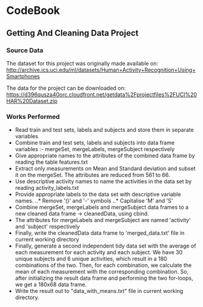 # CodeBook 
## Getting And Cleaning Data Project

### Source Data
The dataset for this project was originally made available on:
http://archive.ics.uci.edu/ml/datasets/Human+Activity+Recognition+Using+Smartphones

The data for the project can be downloaded on:
https://d396qusza40orc.cloudfront.net/getdata%2Fprojectfiles%2FUCI%20HAR%20Dataset.zip

### Works Performed
* Read train and test sets, labels and subjects and store them in separate variables
* Combine train and test sets, labels and subjects into data frame variables :- mergeSet, mergeLabels, mergeSubject respectively
* Give appropriate names to the attributes of the combined data frame by reading the table features.txt
* Extract only measurements on Mean and Standard deviation  and subset it on the mergeSet. The attributes are reduced from  561 to 66.
* Use descriptive activity names to name the activities in the data set by reading activity_labels.txt
* Provide appropriate labels to the data set with descriptive variable names.
..* Remove '()' and '-' symbols
..* Capitalise 'M' and 'S' 
* Combine mergeSet, mergeLabels and mergeSubject data frames to a new cleaned data frame -> cleanedData, using cbind.
* The attributes for mergeLabels and mergeSubject are named 'activity' and 'subject' respectively
* Finally, write the cleanedData data frame to 'merged_data.txt' file in current working directory
* Finally, generate a second independent tidy data set with the average of each measurement for each activity and each subject. We have 30 unique subjects and 6 unique activities, which result in a 180 combinations of the two. Then, for each combination, we calculate the mean of each measurement with the corresponding combination. So, after initializing the result data frame and performing the two for-loops, we get a 180x68 data frame.
* Write the result out to "data_with_means.txt" file in current working directory.




